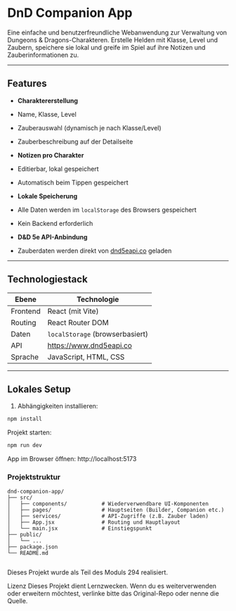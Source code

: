 # DnD Companion App

Eine einfache und benutzerfreundliche Webanwendung zur Verwaltung von Dungeons & Dragons-Charakteren. Erstelle Helden mit Klasse, Level und Zaubern, speichere sie lokal und greife im Spiel auf ihre Notizen und Zauberinformationen zu.

---

##  Features

-  **Charaktererstellung**  
  - Name, Klasse, Level  
  - Zauberauswahl (dynamisch je nach Klasse/Level)  
  - Zauberbeschreibung auf der Detailseite

-  **Notizen pro Charakter**  
  - Editierbar, lokal gespeichert  
  - Automatisch beim Tippen gespeichert

-  **Lokale Speicherung**  
  - Alle Daten werden im `localStorage` des Browsers gespeichert  
  - Kein Backend erforderlich

-  **D&D 5e API-Anbindung**  
  - Zauberdaten werden direkt von [dnd5eapi.co](https://www.dnd5eapi.co) geladen

---

## Technologiestack

| Ebene       | Technologie                   |
|-------------|-------------------------------|
| Frontend    | React (mit Vite)              |
| Routing     | React Router DOM              |
| Daten       | `localStorage` (browserbasiert) |
| API         | https://www.dnd5eapi.co       |
| Sprache     | JavaScript, HTML, CSS         |

---

##  Lokales Setup

1.  Abhängigkeiten installieren:

```bash
npm install
```



 Projekt starten:

```bash
npm run dev
```

App im Browser öffnen:
http://localhost:5173



### Projektstruktur

```Text
dnd-companion-app/
├── src/
│   ├── components/           # Wiederverwendbare UI-Komponenten
│   ├── pages/                # Hauptseiten (Builder, Companion etc.)
│   ├── services/             # API-Zugriffe (z.B. Zauber laden)
│   ├── App.jsx               # Routing und Hauptlayout
│   └── main.jsx              # Einstiegspunkt
├── public/
│   └── ...
├── package.json
└── README.md


```

Dieses Projekt wurde als Teil des Moduls 294 realisiert.


Lizenz
Dieses Projekt dient Lernzwecken.
Wenn du es weiterverwenden oder erweitern möchtest, verlinke bitte das Original-Repo oder nenne die Quelle.


